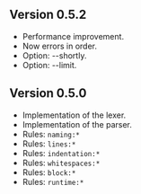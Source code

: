 ## Version 0.5.2
 * Performance improvement.
 * Now errors in order.
 * Option: --shortly.
 * Option: --limit.

## Version 0.5.0
 * Implementation of the lexer.
 * Implementation of the parser.
 * Rules: `naming:*`
 * Rules: `lines:*`
 * Rules: `indentation:*`
 * Rules: `whitespaces:*`
 * Rules: `block:*`
 * Rules: `runtime:*`
